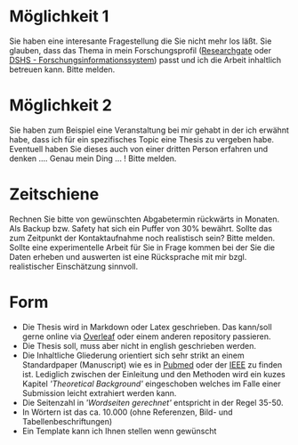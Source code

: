 # Möglichkeit 1
Sie haben eine interesante Fragestellung die Sie nicht mehr los läßt. Sie glauben, dass das Thema in mein Forschungsprofil ([Researchgate](https://www.researchgate.net/profile/Bjoern_Braunstein) oder [DSHS - Forschungsinformationssystem](https://fis.dshs-koeln.de/portal/de/persons/bjoern-braunstein(1be5c71d-3cc0-46c5-bf73-4b077e3c0cb2).html)) passt und ich die Arbeit inhaltlich betreuen kann. Bitte melden.

# Möglichkeit 2
Sie haben zum Beispiel eine Veranstaltung bei mir gehabt in der ich erwähnt habe, dass ich für ein spezifisches Topic eine Thesis zu vergeben habe. Eventuell haben Sie dieses auch von einer dritten Person erfahren und denken .... Genau mein Ding ... ! Bitte melden.

# Zeitschiene
Rechnen Sie bitte von gewünschten Abgabetermin rückwärts in Monaten. Als Backup bzw. Safety hat sich ein Puffer von 30% bewährt. Sollte das zum Zeitpunkt der Kontaktaufnahme noch realistisch sein?  Bitte melden.
Sollte eine experimentelle Arbeit für Sie in Frage kommen bei der Sie die Daten erheben und auswerten ist eine Rücksprache mit mir bzgl. realistischer Einschätzung sinnvoll. 

# Form
- Die Thesis wird in Markdown oder Latex geschrieben. Das kann/soll gerne online via [Overleaf](https://overleaf.com) oder einem anderen repository passieren.
- Die Thesis soll, muss aber nicht in english geschrieben werden.
- Die Inhaltliche Gliederung orientiert sich sehr strikt an einem Standardpaper (Manuscript) wie es in [Pubmed](http://pubmed.gov) oder der [IEEE](https://ieeexplore.ieee.org/Xplore/home.jsp) zu finden ist. Lediglich zwischen der Einleitung und den Methoden wird ein kuzes Kapitel _'Theoretical Background'_ eingeschoben welches im Falle einer Submission leicht extrahiert werden kann.
- Die Seitenzahl in _'Wordseiten gerechnet'_ entspricht in der Regel 35-50.
- In Wörtern ist das ca. 10.000 (ohne Referenzen, Bild- und Tabellenbeschriftungen)
- Ein Template kann ich Ihnen stellen wenn gewünscht
